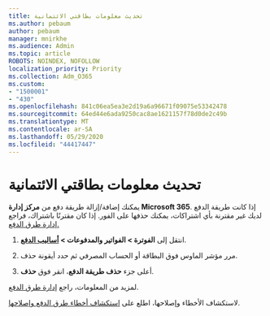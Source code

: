 ```yaml
---
title: تحديث معلومات بطاقتي الائتمانية
ms.author: pebaum
author: pebaum
manager: mnirkhe
ms.audience: Admin
ms.topic: article
ROBOTS: NOINDEX, NOFOLLOW
localization_priority: Priority
ms.collection: Adm_O365
ms.custom:
- "1500001"
- "430"
ms.openlocfilehash: 841c06ea5ea3e2d19a6a96671f09075e53342478
ms.sourcegitcommit: 64ed44e6ada9250cac8ae1621157f78d0de2c49b
ms.translationtype: MT
ms.contentlocale: ar-SA
ms.lasthandoff: 05/29/2020
ms.locfileid: "44417447"
---
```

# <a name="update-my-credit-card-information"></a>تحديث معلومات بطاقتي الائتمانية

يمكنك إضافة/إزالة طريقة دفع من **مركز إدارة Microsoft 365**. إذا كانت طريقة الدفع لديك غير مقترنة بأي اشتراكات، يمكنك حذفها على الفور. إذا كان مقترنًا باشتراك، فراجع [إدارة طرق الدفع.](https://docs.microsoft.com/microsoft-365/commerce/billing-and-payments/manage-payment-methods)

1. انتقل إلى **الفوترة > الفواتير والمدفوعات > [أساليب الدفع](https://go.microsoft.com/fwlink/p/?linkid=2018806)**.

2. مرر مؤشر الماوس فوق البطاقة أو الحساب المصرفي ثم حدد أيقونة حذف.

3. أعلى جزء **حذف طريقة الدفع**، انقر فوق **حذف**.

لمزيد من المعلومات، راجع [إدارة طرق الدفع](https://docs.microsoft.com/microsoft-365/commerce/billing-and-payments/manage-payment-methods).

لاستكشاف الأخطاء وإصلاحها، اطلع على [استكشاف أخطاء طرق الدفع وإصلاحها](https://docs.microsoft.com/microsoft-365/commerce/billing-and-payments/manage-payment-methods#troubleshoot-payment-methods).
